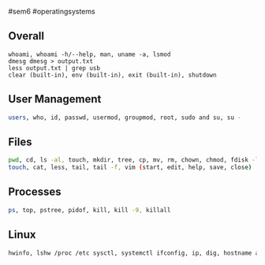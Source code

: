 #sem6 #operatingsystems
## Overall

```shell
whoami, whoami -h/--help, man, uname -a, lsmod
dmesg dmesg > output.txt
less output.txt | grep usb
clear (built-in), env (built-in), exit (built-in), shutdown
```

## User Management

```sh
users, who, id, passwd, usermod, groupmod, root, sudo and su, su -
```

## Files

```sh
pwd, cd, ls -al, touch, mkdir, tree, cp, mv, rm, chown, chmod, fdisk -l, mount
touch, cat, less, tail, tail -f, vim (start, edit, help, save, close)
```

## Processes

```sh
ps, top, pstree, pidof, kill, kill -9, killall
```

## Linux

```sh
hwinfo, lshw /proc /etc sysctl, systemctl ifconfig, ip, dig, hostname apt-get
```
